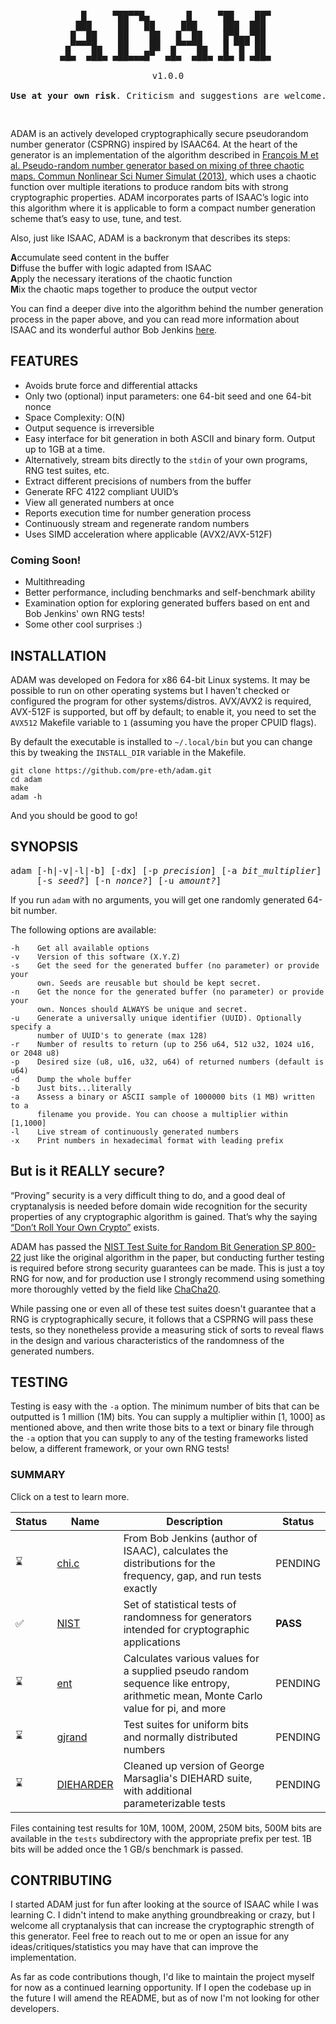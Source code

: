 <pre style="text-align:center;">
<p align="center">
    █     ▀██▀▀█▄       █     ▀██    ██▀ 
   ███     ██   ██     ███     ███  ███  
  █  ██    ██    ██   █  ██    █▀█▄▄▀██  
 ▄▀▀▀▀█▄   ██    ██  ▄▀▀▀▀█▄   █ ▀█▀ ██  
▄█▄  ▄██▄ ▄██▄▄▄█▀  ▄█▄  ▄██▄ ▄█▄ █ ▄██▄ 

v1.0.0

<b>Use at your own risk</b>. Criticism and suggestions are welcome.
</p>
</pre>         

ADAM is an actively developed cryptographically secure pseudorandom number generator (CSPRNG) inspired by ISAAC64. At the heart of the generator is an implementation of the algorithm described in [François M et al. Pseudo-random number generator based on mixing of three chaotic maps. Commun Nonlinear Sci Numer Simulat (2013)](https://doi.org/10.1016/j.cnsns.2013.08.032), which uses a chaotic function over multiple iterations to produce random bits with strong cryptographic properties. ADAM incorporates parts of ISAAC’s logic into this algorithm where it is applicable to form a compact number generation scheme that’s easy to use, tune, and test.

Also, just like ISAAC, ADAM is a backronym that describes its steps:

**A**ccumulate seed content in the buffer <br>
**D**iffuse the buffer with logic adapted from ISAAC <br>
**A**pply the necessary iterations of the chaotic function <br>
**M**ix the chaotic maps together to produce the output vector

You can find a deeper dive into the algorithm behind the number generation process in the paper above, and you can read more information about ISAAC and its wonderful author Bob Jenkins [here](http://burtleburtle.net/bob/rand/isaacafa.html).

## FEATURES

- Avoids brute force and differential attacks
- Only two (optional) input parameters: one 64-bit seed and one 64-bit nonce
- Space Complexity: O(N)
- Output sequence is irreversible
- Easy interface for bit generation in both ASCII and binary form. Output up to 1GB at a time.
- Alternatively, stream bits directly to the `stdin` of your own programs, RNG test suites, etc.
- Extract different precisions of numbers from the buffer
- Generate RFC 4122 compliant UUID’s
- View all generated numbers at once
- Reports execution time for number generation process
- Continuously stream and regenerate random numbers
- Uses SIMD acceleration where applicable (AVX2/AVX-512F)

### Coming Soon!
- Multithreading
- Better performance, including benchmarks and self-benchmark ability
- Examination option for exploring generated buffers based on ent and Bob Jenkins' own RNG tests!
- Some other cool surprises :)

## INSTALLATION

ADAM was developed on Fedora for x86 64-bit Linux systems. It may be possible to run on other operating systems but I haven't checked or configured the program for other systems/distros. AVX/AVX2 is required, AVX-512F is supported, but off by default; to enable it, you need to set the `AVX512` Makefile variable to `1` (assuming you have the proper CPUID flags).

By default the executable is installed to `~/.local/bin` but you can change this by tweaking the `INSTALL_DIR` variable in the Makefile.

```
git clone https://github.com/pre-eth/adam.git
cd adam
make
adam -h
```

And you should be good to go! 

## SYNOPSIS

<pre>
adam [-h|-v|-l|-b] [-dx] [-p <em>precision</em>] [-a <em>bit_multiplier</em>] [-r <em>results</em>]
     [-s <em>seed?</em>] [-n <em>nonce?</em>] [-u <em>amount?</em>]
</pre>

If you run `adam` with no arguments, you will get one randomly generated 64-bit number.

The following options are available:

    -h    Get all available options
    -v    Version of this software (X.Y.Z)
    -s    Get the seed for the generated buffer (no parameter) or provide your
          own. Seeds are reusable but should be kept secret.
    -n    Get the nonce for the generated buffer (no parameter) or provide your 
          own. Nonces should ALWAYS be unique and secret.
    -u    Generate a universally unique identifier (UUID). Optionally specify a 
          number of UUID's to generate (max 128)
    -r    Number of results to return (up to 256 u64, 512 u32, 1024 u16, or 2048 u8)
    -p    Desired size (u8, u16, u32, u64) of returned numbers (default is u64)
    -d    Dump the whole buffer
    -b    Just bits...literally
    -a    Assess a binary or ASCII sample of 1000000 bits (1 MB) written to a
          filename you provide. You can choose a multiplier within [1,1000]
    -l    Live stream of continuously generated numbers
    -x    Print numbers in hexadecimal format with leading prefix


## But is it REALLY secure?

“Proving” security is a very difficult thing to do, and a good deal of cryptanalysis is needed before domain wide recognition for the security properties of any cryptographic algorithm is gained. That’s why the saying [“Don’t Roll Your Own Crypto”](https://security.stackexchange.com/questions/18197/why-shouldnt-we-roll-our-own) exists.

ADAM has passed the [NIST Test Suite for Random Bit Generation SP 800-22](https://csrc.nist.gov/publications/detail/sp/800-22/rev-1a/final) just like the original algorithm in the paper, but conducting further testing is required before strong security guarantees can be made. This is just a toy RNG for now, and for production use I strongly recommend using something more thoroughly vetted by the field like [ChaCha20](https://datatracker.ietf.org/doc/html/rfc7539). 

While passing one or even all of these test suites doesn't guarantee that a RNG is cryptographically secure, it follows that a CSPRNG will pass these tests, so they nonetheless provide a measuring stick of sorts to reveal flaws in the design and various characteristics of the randomness of the generated numbers.

## TESTING

Testing is easy with the `-a` option. The minimum number of bits that can be outputted is 1 million (1M) bits. You can supply a multiplier within [1, 1000] as mentioned above, and then write those bits to a text or binary file through the `-a` option that you can supply to any of the testing frameworks listed below, a different framework, or your own RNG tests!

### SUMMARY

Click on a test to learn more.

| Status      | Name        | Description | Status |
| ----------- | ----------- | ----------- | ------ |
| ⌛          | [chi.c](http://burtleburtle.net/bob/rand/testsfor.html) | From Bob Jenkins (author of ISAAC), calculates the distributions for the frequency, gap, and run tests exactly | PENDING
| ✅          | [NIST](https://csrc.nist.gov/projects/random-bit-generation/documentation-and-software) | Set of statistical tests of randomness for generators intended for cryptographic applications | **PASS**
| ⌛          | [ent](https://www.fourmilab.ch/random) | Calculates various values for a supplied pseudo random sequence like entropy, arithmetic mean, Monte Carlo value for pi, and more | PENDING
| ⌛          | [gjrand](https://gjrand.sourceforge.net) | Test suites for uniform bits and normally distributed numbers | PENDING
| ⌛          | [DIEHARDER](https://webhome.phy.duke.edu/~rgb/General/dieharder.php) | Cleaned up version of George Marsaglia's DIEHARD suite, with additional parameterizable tests | PENDING 

Files containing test results for 10M, 100M, 200M, 250M bits, 500M bits are available in the `tests` subdirectory with the appropriate prefix per test. 1B bits will be added once the 1 GB/s benchmark is passed.

## CONTRIBUTING

I started ADAM just for fun after looking at the source of ISAAC while I was learning C. I didn't intend to make anything groundbreaking or crazy, but I welcome all cryptanalysis that can increase the cryptographic strength of this generator. Feel free to reach out to me or open an issue for any ideas/critiques/statistics you may have that can improve the implementation.

As far as code contributions though, I'd like to maintain the project myself for now as a continued learning opportunity. If I open the codebase up in the future I will amend the README, but as of now I'm not looking for other developers.
